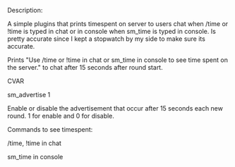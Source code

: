 Description:

A simple plugins that prints timespent on server to users chat when /time or !time is typed in chat or in console when sm_time is typed in console. Is pretty accurate since I kept a stopwatch by my side to make sure its accurate. 

Prints "Use /time or !time in chat or sm_time in console to see time spent on the server." to chat after 15 seconds after round start.

CVAR

sm_advertise 1

Enable or disable the advertisement that occur after 15 seconds each new round. 1 for enable and 0 for disable.

Commands to see timespent:

/time, !time in chat

sm_time in console
